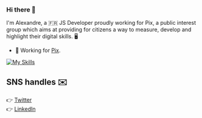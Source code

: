 ### Hi there 👋

I'm Alexandre, a 🇫🇷 JS Developer proudly working for Pix, a public interest group which aims at providing for citizens a way to measure, develop and highlight their digital skills. 🖥

- 🔭 Working for [Pix](https://www.pix.fr).

[![My Skills](https://skillicons.dev/icons?i=ember,nodejs)](https://skillicons.dev)

## SNS handles ✉️

:point_right: [Twitter](https://twitter.com/lxndrcn)<br>
:point_right: [LinkedIn](https://www.linkedin.com/in/alexandrecoin)<br>

<!--
**alexandrecoin/alexandrecoin** is a ✨ _special_ ✨ repository because its `README.md` (this file) appears on your GitHub profile.

Here are some ideas to get you started:

- 🔭 I’m currently working on ...
- 🌱 I’m currently learning ...
- 👯 I’m looking to collaborate on ...
- 🤔 I’m looking for help with ...
- 💬 Ask me about ...
- 📫 How to reach me: ...
- 😄 Pronouns: ...
- ⚡ Fun fact: ...
-->
